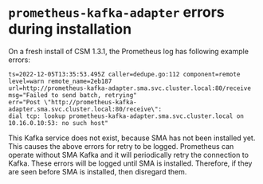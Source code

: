 # `prometheus-kafka-adapter` errors during installation

On a fresh install of CSM 1.3.1, the Prometheus log has following example errors:

```text
ts=2022-12-05T13:35:53.495Z caller=dedupe.go:112 component=remote level=warn remote_name=2eb187 
url=http://prometheus-kafka-adapter.sma.svc.cluster.local:80/receive msg="Failed to send batch, retrying"
err="Post \"http://prometheus-kafka-adapter.sma.svc.cluster.local:80/receive\": 
dial tcp: lookup prometheus-kafka-adapter.sma.svc.cluster.local on 10.16.0.10:53: no such host"
```

This Kafka service does not exist, because SMA has not been installed yet. This causes the above errors for retry to be logged.
Prometheus can operate without SMA Kafka and it will periodically retry the connection to Kafka.
These errors will be logged until SMA is installed. Therefore, if they are seen before SMA is installed,
then disregard them.

